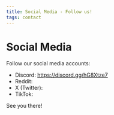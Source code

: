 ```yaml
---
title: Social Media - Follow us!
tags: contact
---
```


# Social Media

Follow our social media accounts:
- Discord:
https://discord.gg/hG8Xtze7
- Reddit:
[](https://www.reddit.com/r/GammaEmulator/)
- X (Twitter):
[](https://twitter.com/zodttd)
- TikTok:
[](https://tiktok.com/@zodttd)

See you there!
